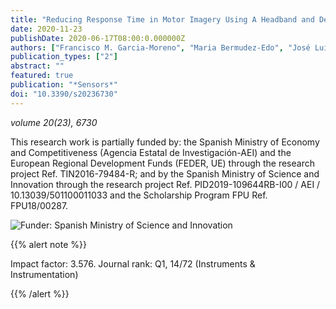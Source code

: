 ```yaml
---
title: "Reducing Response Time in Motor Imagery Using A Headband and Deep Learning"
date: 2020-11-23
publishDate: 2020-06-17T08:00:0.000000Z
authors: ["Francisco M. Garcia-Moreno", "Maria Bermudez-Edo", "José Luis Garrido", "María José Rodríguez-Fórtiz"]
publication_types: ["2"]
abstract: ""
featured: true
publication: "*Sensors*"
doi: "10.3390/s20236730"
---
```


_volume 20(23), 6730_

This research work is partially funded by: the Spanish Ministry of Economy and Competitiveness (Agencia Estatal de Investigación-AEI) and the European Regional Development Funds (FEDER, UE) through the research project Ref. TIN2016-79484-R; and by the Spanish Ministry of Science and Innovation through the research project Ref. PID2019-109644RB-I00 / AEI / 10.13039/501100011033 and the Scholarship Program FPU Ref. FPU18/00287.

![Funder: Spanish Ministry of Science and Innovation](/img/MICINN_Gob_Web_AEI_2.jpg)

{{% alert note %}}

Impact factor: 3.576. Journal rank: Q1, 14/72 (Instruments & Instrumentation)

{{% /alert %}}
